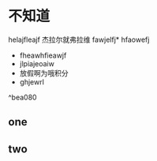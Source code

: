 # 不知道
helajfleajf
杰拉尔就弗拉维
fawjelfj* hfaowefj
* fheawhfieawjf
* jlpiajeoaiw
* 放假啊为哦积分
* ghjewrl

^bea080

## one
## two
